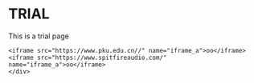 <!DOCTYPE html>
<html>
    <head>
        <meta charset="utf-8">
    </head>
       
<body>
    <h1>TRIAL</h1>
    <p>This is a trial page</p>
     <div>
    
    <iframe src="https://www.pku.edu.cn//" name="iframe_a">oo</iframe>
    <iframe src="https://www.spitfireaudio.com/" name="iframe_a">oo</iframe>
    </div>
    
   </body>
</html>
